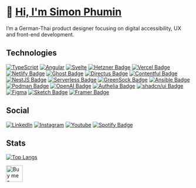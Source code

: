 # 👋 [Hi, I'm Simon Phumin](https://www.youtube.com/watch?v=dQw4w9WgXcQ)

I’m a German-Thai product designer focusing on digital accessibility, UX and front-end development.

## Technologies

[![TypeScript](https://img.shields.io/badge/typescript-%23007ACC.svg?style=for-the-badge&logo=typescript&logoColor=white)](https://www.typescriptlang.org/)
[![Angular](https://img.shields.io/badge/Angular-DD0031?style=for-the-badge&logo=angular&logoColor=white)](https://angular.dev/)
[![Svelte](https://img.shields.io/badge/Svelte-4A4A55?style=for-the-badge&logo=svelte&logoColor=FF3E00)](https://svelte.dev/)
[![Hetzner Badge](https://img.shields.io/badge/Hetzner-D50C2D?logo=hetzner&logoColor=fff&style=for-the-badge)](https://www.hetzner.com/de/cloud/)
[![Vercel Badge](https://img.shields.io/badge/Vercel-000?logo=vercel&logoColor=fff&style=for-the-badge)](https://vercel.com/)
[![Netlify Badge](https://img.shields.io/badge/Netlify-00C7B7?logo=netlify&logoColor=fff&style=for-the-badge)](https://netlify.com/)
[![Ghost Badge](https://img.shields.io/badge/Ghost-15171A?logo=ghost&logoColor=fff&style=for-the-badge)](https://ghost.org/)
[![Directus Badge](https://img.shields.io/badge/Directus-263238?logo=directus&logoColor=fff&style=for-the-badge)](https://directus.io/)
[![Contentful Badge](https://img.shields.io/badge/Contentful-2478CC?logo=contentful&logoColor=fff&style=for-the-badge)](https://www.contentful.com/)
[![NestJS Badge](https://img.shields.io/badge/NestJS-E0234E?logo=nestjs&logoColor=fff&style=for-the-badge)](https://nestjs.com/)
[![Serverless Badge](https://img.shields.io/badge/Serverless-FD5750?logo=serverless&logoColor=fff&style=for-the-badge)](https://www.serverless.com/)
[![GreenSock Badge](https://img.shields.io/badge/GreenSock-88CE02?logo=greensock&logoColor=fff&style=for-the-badge)](https://gsap.com/)
[![Ansible Badge](https://img.shields.io/badge/Ansible-E00?logo=ansible&logoColor=fff&style=for-the-badge)](https://www.ansible.com/)
[![Podman Badge](https://img.shields.io/badge/Podman-892CA0?logo=podman&logoColor=fff&style=for-the-badge)](https://podman.io/)
[![OpenAI Badge](https://img.shields.io/badge/OpenAI-412991?logo=openai&logoColor=fff&style=for-the-badge)](https://openai.com/)
[![Authelia Badge](https://img.shields.io/badge/Authelia-113155?logo=authelia&logoColor=fff&style=for-the-badge)](https://www.authelia.com/)
[![shadcn/ui Badge](https://img.shields.io/badge/shadcn%2Fui-000?logo=shadcnui&logoColor=fff&style=for-the-badge)](https://www.shadcn-svelte.com/)
[![Figma](https://img.shields.io/badge/Figma-F24E1E?style=for-the-badge&logo=figma&logoColor=white)](https://www.figma.com/)
[![Sketch Badge](https://img.shields.io/badge/Sketch-F7B500?logo=sketch&logoColor=fff&style=for-the-badge)](https://www.sketch.com/)
[![Framer Badge](https://img.shields.io/badge/Framer-05F?logo=framer&logoColor=fff&style=for-the-badge)](https://www.framer.com/)

## Social

[![LinkedIn](https://img.shields.io/badge/LinkedIn-blue?style=for-the-badge&logo=linkedin&logoColor=white)](https://www.linkedin.com/in/simonschweikert/)
[![Instagram](https://img.shields.io/badge/Instagram-E4405F?style=for-the-badge&logo=instagram&logoColor=white)](https://instagram.com/simonphumin)
[![Youtube](https://img.shields.io/badge/YouTube-red?style=for-the-badge&logo=youtube&logoColor=white)](https://www.youtube.com/@simonphumin)
[![Spotify Badge](https://img.shields.io/badge/Spotify-1DB954?logo=spotify&logoColor=fff&style=for-the-badge)](https://open.spotify.com/user/simonphumin)

## Stats

[![Top Langs](https://github-readme-stats-git-masterrstaa-rickstaa.vercel.app/api/top-langs/?username=simonphumin&layout=compact&theme=gotham)](https://github.com/anuraghazra/github-readme-stats)

<p><a href="https://www.buymeacoffee.com/simonphumin"> <img align="left" src="https://cdn.buymeacoffee.com/buttons/v2/default-yellow.png" height="45" alt="Buy me a coffee logo" /></a></p><br><br>
